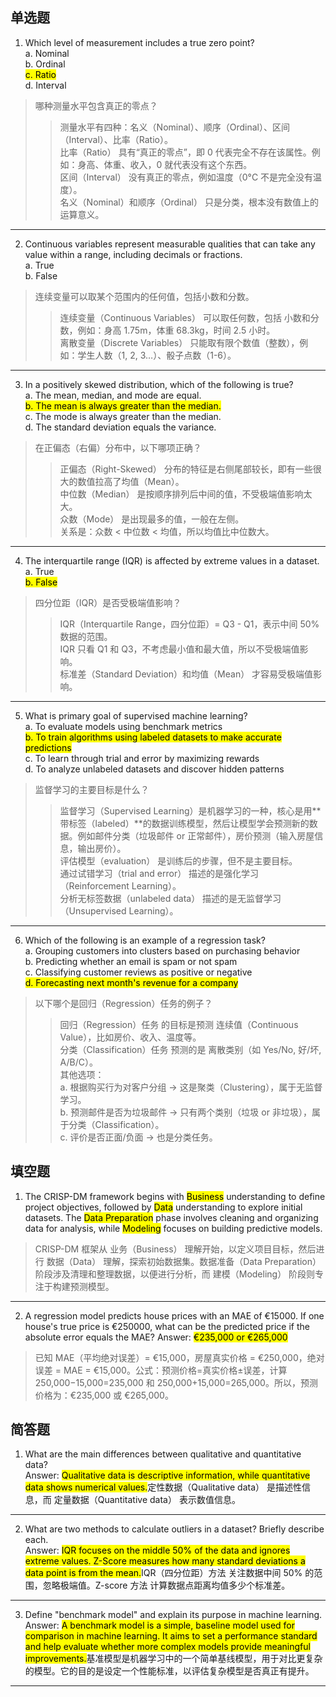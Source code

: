 ## 单选题
1. Which level of measurement includes a true zero point? <br>
    a. Nominal<br>
    b. Ordinal<br>
    <mark>c. Ratio</mark><br>
    d. Interval
> 哪种测量水平包含真正的零点？
>> 测量水平有四种：名义（Nominal）、顺序（Ordinal）、区间（Interval）、比率（Ratio）。<br>
>> 比率（Ratio） 具有“真正的零点”，即 0 代表完全不存在该属性。例如：身高、体重、收入，0 就代表没有这个东西。<br>
>> 区间（Interval） 没有真正的零点，例如温度（0°C 不是完全没有温度）。<br>
>> 名义（Nominal）和顺序（Ordinal） 只是分类，根本没有数值上的运算意义。
---
2. Continuous variables represent measurable qualities that can take any value within a range, including decimals or fractions.<br>
    a. True<br>
    b. False
> 连续变量可以取某个范围内的任何值，包括小数和分数。
>> 连续变量（Continuous Variables） 可以取任何数，包括 小数和分数，例如：身高 1.75m，体重 68.3kg，时间 2.5 小时。<br>
>> 离散变量（Discrete Variables） 只能取有限个数值（整数），例如：学生人数（1, 2, 3…）、骰子点数（1-6）。
---
3. In a positively skewed distribution, which of the following is true?<br>
    a. The mean, median, and mode are equal.<br>
    <mark>b. The mean is always greater than the median.</mark><br>
    c. The mode is always greater than the median.<br>
    d. The standard deviation equals the variance.
> 在正偏态（右偏）分布中，以下哪项正确？
>> 正偏态（Right-Skewed） 分布的特征是右侧尾部较长，即有一些很大的数值拉高了均值（Mean）。<br>
>> 中位数（Median） 是按顺序排列后中间的值，不受极端值影响太大。<br>
>> 众数（Mode） 是出现最多的值，一般在左侧。<br>
>> 关系是：众数 < 中位数 < 均值，所以均值比中位数大。
---
4. The interquartile range (IQR) is affected by extreme values in a dataset.<br>
    a. True<br>
    <mark>b. False</mark>
> 四分位距（IQR）是否受极端值影响？
>> IQR（Interquartile Range，四分位距）= Q3 - Q1，表示中间 50% 数据的范围。<br>
>> IQR 只看 Q1 和 Q3，不考虑最小值和最大值，所以不受极端值影响。<br>
>> 标准差（Standard Deviation）和均值（Mean） 才容易受极端值影响。
---
5. What is primary goal of supervised machine learning? <br>
    a. To evaluate models using benchmark metrics<br>
    <mark>b. To train algorithms using labeled datasets to make accurate predictions</mark><br>
    c. To learn through trial and error by maximizing rewards<br>
    d. To analyze unlabeled datasets and discover hidden patterns
> 监督学习的主要目标是什么？
>> 监督学习（Supervised Learning）是机器学习的一种，核心是用**带标签（labeled）**的数据训练模型，然后让模型学会预测新的数据。例如邮件分类（垃圾邮件 or 正常邮件），房价预测（输入房屋信息，输出房价）。<br>
>> 评估模型（evaluation） 是训练后的步骤，但不是主要目标。<br>
>> 通过试错学习（trial and error） 描述的是强化学习（Reinforcement Learning）。<br>
>> 分析无标签数据（unlabeled data） 描述的是无监督学习（Unsupervised Learning）。
---
6. Which of the following is an example of a regression task?<br>
    a. Grouping customers into clusters based on purchasing behavior<br>
    b. Predicting whether an email is spam or not spam<br>
    c. Classifying customer reviews as positive or negative<br>
    <mark>d. Forecasting next month's revenue for a company</mark>
> 以下哪个是回归（Regression）任务的例子？
>> 回归（Regression）任务 的目标是预测 连续值（Continuous Value），比如房价、收入、温度等。<br>
>> 分类（Classification）任务 预测的是 离散类别（如 Yes/No, 好/坏, A/B/C）。<br>
>> 其他选项：<br>
>> a. 根据购买行为对客户分组 → 这是聚类（Clustering），属于无监督学习。<br>
>> b. 预测邮件是否为垃圾邮件 → 只有两个类别（垃圾 or 非垃圾），属于分类（Classification）。<br>
>> c. 评价是否正面/负面 → 也是分类任务。

## 填空题
1. The CRISP-DM framework begins with <mark>Business</mark> understanding to define project objectives, followed by <mark>Data</mark> understanding to explore initial datasets. The <mark>Data Preparation</mark> phase involves cleaning and organizing data for analysis, while <mark>Modeling</mark> focuses on building predictive models.
> CRISP-DM 框架从 业务（Business） 理解开始，以定义项目目标，然后进行 数据（Data） 理解，探索初始数据集。数据准备（Data Preparation） 阶段涉及清理和整理数据，以便进行分析，而 建模（Modeling） 阶段则专注于构建预测模型。
---
2. A regression model predicts house prices with an MAE of €15000. If one house's true price is €250000, what can be the predicted price if the absolute error equals the MAE? 
    Answer: <mark>€235,000 or €265,000</mark>
> 已知 MAE（平均绝对误差）= €15,000，房屋真实价格 = €250,000，绝对误差 = MAE = €15,000。公式：预测价格=真实价格±误差，计算 250,000−15,000=235,000 和 250,000+15,000=265,000。所以，预测价格为：€235,000 或 €265,000。

## 简答题
1. What are the main differences between qualitative and quantitative data?<br>
    Answer: <mark>Qualitative data is descriptive information, while quantitative data shows numerical values.</mark>定性数据（Qualitative data） 是描述性信息，而 定量数据（Quantitative data） 表示数值信息。
---
2. What are two methods to calculate outliers in a dataset? Briefly describe each.<br>
    Answer: <mark>IQR focuses on the middle 50% of the data and ignores extreme values. Z-Score measures how many standard deviations a data point is from the mean.</mark>IQR（四分位距）方法 关注数据中间 50% 的范围，忽略极端值。Z-score 方法 计算数据点距离均值多少个标准差。
---
3. Define "benchmark model" and explain its purpose in machine learning.<br>
    Answer: <mark>A benchmark model is a simple, baseline model used for comparison in machine learning. It aims to set a performance standard and help evaluate whether more complex models provide meaningful improvements.</mark>基准模型是机器学习中的一个简单基线模型，用于对比更复杂的模型。它的目的是设定一个性能标准，以评估复杂模型是否真正有提升。
---